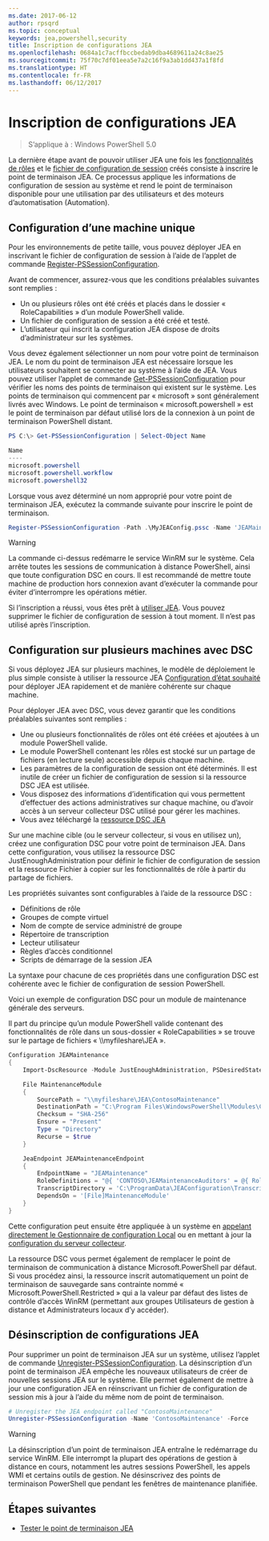 ```yaml
---
ms.date: 2017-06-12
author: rpsqrd
ms.topic: conceptual
keywords: jea,powershell,security
title: Inscription de configurations JEA
ms.openlocfilehash: 0684a1c7acffbccbedab9dba4689611a24c8ae25
ms.sourcegitcommit: 75f70c7df01eea5e7a2c16f9a3ab1dd437a1f8fd
ms.translationtype: HT
ms.contentlocale: fr-FR
ms.lasthandoff: 06/12/2017
---
```

<a id="registering-jea-configurations" class="xliff"></a>
# Inscription de configurations JEA

> S’applique à : Windows PowerShell 5.0

La dernière étape avant de pouvoir utiliser JEA une fois les [fonctionnalités de rôles](role-capabilities.md) et le [fichier de configuration de session](session-configurations.md) créés consiste à inscrire le point de terminaison JEA.
Ce processus applique les informations de configuration de session au système et rend le point de terminaison disponible pour une utilisation par des utilisateurs et des moteurs d’automatisation (Automation).

<a id="single-machine-configuration" class="xliff"></a>
## Configuration d’une machine unique

Pour les environnements de petite taille, vous pouvez déployer JEA en inscrivant le fichier de configuration de session à l’aide de l’applet de commande [Register-PSSessionConfiguration](https://msdn.microsoft.com/en-us/powershell/reference/5.1/microsoft.powershell.core/register-pssessionconfiguration).

Avant de commencer, assurez-vous que les conditions préalables suivantes sont remplies :
- Un ou plusieurs rôles ont été créés et placés dans le dossier « RoleCapabilities » d’un module PowerShell valide.
- Un fichier de configuration de session a été créé et testé.
- L’utilisateur qui inscrit la configuration JEA dispose de droits d’administrateur sur les systèmes.

Vous devez également sélectionner un nom pour votre point de terminaison JEA.
Le nom du point de terminaison JEA est nécessaire lorsque les utilisateurs souhaitent se connecter au système à l’aide de JEA.
Vous pouvez utiliser l’applet de commande [Get-PSSessionConfiguration](https://msdn.microsoft.com/en-us/powershell/reference/5.1/microsoft.powershell.core/get-pssessionconfiguration) pour vérifier les noms des points de terminaison qui existent sur le système.
Les points de terminaison qui commencent par « microsoft » sont généralement livrés avec Windows.
Le point de terminaison « microsoft.powershell » est le point de terminaison par défaut utilisé lors de la connexion à un point de terminaison PowerShell distant.

```powershell
PS C:\> Get-PSSessionConfiguration | Select-Object Name

Name
----
microsoft.powershell
microsoft.powershell.workflow
microsoft.powershell32
```

Lorsque vous avez déterminé un nom approprié pour votre point de terminaison JEA, exécutez la commande suivante pour inscrire le point de terminaison.

```powershell
Register-PSSessionConfiguration -Path .\MyJEAConfig.pssc -Name 'JEAMaintenance' -Force
```

> [!WARNING]
> La commande ci-dessus redémarre le service WinRM sur le système.
> Cela arrête toutes les sessions de communication à distance PowerShell, ainsi que toute configuration DSC en cours.
> Il est recommandé de mettre toute machine de production hors connexion avant d’exécuter la commande pour éviter d’interrompre les opérations métier.

Si l’inscription a réussi, vous êtes prêt à [utiliser JEA](using-jea.md).
Vous pouvez supprimer le fichier de configuration de session à tout moment. Il n’est pas utilisé après l’inscription.

<a id="multi-machine-configuration-with-dsc" class="xliff"></a>
## Configuration sur plusieurs machines avec DSC

Si vous déployez JEA sur plusieurs machines, le modèle de déploiement le plus simple consiste à utiliser la ressource JEA [Configuration d’état souhaité](https://msdn.microsoft.com/en-us/powershell/dsc/overview) pour déployer JEA rapidement et de manière cohérente sur chaque machine.

Pour déployer JEA avec DSC, vous devez garantir que les conditions préalables suivantes sont remplies :
- Une ou plusieurs fonctionnalités de rôles ont été créées et ajoutées à un module PowerShell valide.
- Le module PowerShell contenant les rôles est stocké sur un partage de fichiers (en lecture seule) accessible depuis chaque machine.
- Les paramètres de la configuration de session ont été déterminés. Il est inutile de créer un fichier de configuration de session si la ressource DSC JEA est utilisée.
- Vous disposez des informations d’identification qui vous permettent d’effectuer des actions administratives sur chaque machine, ou d’avoir accès à un serveur collecteur DSC utilisé pour gérer les machines.
- Vous avez téléchargé la [ressource DSC JEA](https://github.com/PowerShell/JEA/tree/master/DSC%20Resource)

Sur une machine cible (ou le serveur collecteur, si vous en utilisez un), créez une configuration DSC pour votre point de terminaison JEA.
Dans cette configuration, vous utilisez la ressource DSC JustEnoughAdministration pour définir le fichier de configuration de session et la ressource Fichier à copier sur les fonctionnalités de rôle à partir du partage de fichiers.

Les propriétés suivantes sont configurables à l’aide de la ressource DSC :
- Définitions de rôle
- Groupes de compte virtuel
- Nom de compte de service administré de groupe
- Répertoire de transcription
- Lecteur utilisateur
- Règles d’accès conditionnel
- Scripts de démarrage de la session JEA

La syntaxe pour chacune de ces propriétés dans une configuration DSC est cohérente avec le fichier de configuration de session PowerShell.

Voici un exemple de configuration DSC pour un module de maintenance générale des serveurs.

Il part du principe qu’un module PowerShell valide contenant des fonctionnalités de rôle dans un sous-dossier « RoleCapabilities » se trouve sur le partage de fichiers « \\\\myfileshare\\JEA ».


```powershell
Configuration JEAMaintenance
{
    Import-DscResource -Module JustEnoughAdministration, PSDesiredStateConfiguration

    File MaintenanceModule
    {
        SourcePath = "\\myfileshare\JEA\ContosoMaintenance"
        DestinationPath = "C:\Program Files\WindowsPowerShell\Modules\ContosoMaintenance"
        Checksum = "SHA-256"
        Ensure = "Present"
        Type = "Directory"
        Recurse = $true
    }

    JeaEndpoint JEAMaintenanceEndpoint
    {
        EndpointName = "JEAMaintenance"
        RoleDefinitions = "@{ 'CONTOSO\JEAMaintenanceAuditors' = @{ RoleCapabilities = 'GeneralServerMaintenance-Audit' }; 'CONTOSO\JEAMaintenanceAdmins' = @{ RoleCapabilities = 'GeneralServerMaintenance-Audit', 'GeneralServerMaintenance-Admin' } }"
        TranscriptDirectory = 'C:\ProgramData\JEAConfiguration\Transcripts'
        DependsOn = '[File]MaintenanceModule'
    }
}
```

Cette configuration peut ensuite être appliquée à un système en [appelant directement le Gestionnaire de configuration Local](https://msdn.microsoft.com/en-us/powershell/dsc/metaconfig) ou en mettant à jour la [configuration du serveur collecteur](https://msdn.microsoft.com/en-us/powershell/dsc/pullserver).

La ressource DSC vous permet également de remplacer le point de terminaison de communication à distance Microsoft.PowerShell par défaut.
Si vous procédez ainsi, la ressource inscrit automatiquement un point de terminaison de sauvegarde sans contrainte nommé « Microsoft.PowerShell.Restricted » qui a la valeur par défaut des listes de contrôle d’accès WinRM (permettant aux groupes Utilisateurs de gestion à distance et Administrateurs locaux d’y accéder).

<a id="unregistering-jea-configurations" class="xliff"></a>
## Désinscription de configurations JEA

Pour supprimer un point de terminaison JEA sur un système, utilisez l’applet de commande [Unregister-PSSessionConfiguration](https://msdn.microsoft.com/powershell/reference/5.1/microsoft.powershell.core/Unregister-PSSessionConfiguration).
La désinscription d’un point de terminaison JEA empêche les nouveaux utilisateurs de créer de nouvelles sessions JEA sur le système.
Elle permet également de mettre à jour une configuration JEA en réinscrivant un fichier de configuration de session mis à jour à l’aide du même nom de point de terminaison.

```powershell
# Unregister the JEA endpoint called "ContosoMaintenance"
Unregister-PSSessionConfiguration -Name 'ContosoMaintenance' -Force
```

> [!WARNING]
> La désinscription d’un point de terminaison JEA entraîne le redémarrage du service WinRM.
> Elle interrompt la plupart des opérations de gestion à distance en cours, notamment les autres sessions PowerShell, les appels WMI et certains outils de gestion.
> Ne désinscrivez des points de terminaison PowerShell que pendant les fenêtres de maintenance planifiée.

<a id="next-steps" class="xliff"></a>
## Étapes suivantes

- [Tester le point de terminaison JEA](using-jea.md)

